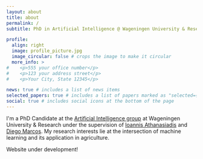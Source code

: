 ```yaml
---
layout: about
title: about
permalink: /
subtitle: PhD in Artificial Intelligence @ Wageningen University & Research

profile:
  align: right
  image: profile_picture.jpg
  image_circular: false # crops the image to make it circular
  more_info: >
#    <p>555 your office number</p>
#    <p>123 your address street</p>
#    <p>Your City, State 12345</p>

news: true # includes a list of news items
selected_papers: true # includes a list of papers marked as "selected={true}"
social: true # includes social icons at the bottom of the page
---
```


I'm a PhD Candidate at the [Artificial Intelligence group](https://www.wur.nl/en/research-results/chair-groups/plant-sciences/artificial-intelligence-group-1.htm) at Wageningen University & Research under the supervision of [Ioannis Athanasiadis](https://www.athanasiadis.info/) and [Diego Marcos](https://sites.google.com/view/diego-marcos). My research interests lie at the intersection of machine learning and its application in agriculture.

Website under development!

[//]: # "Write your biography here. Tell the world about yourself. Link to your favorite [subreddit](http://reddit.com). You can put a picture in, too. The code is already in, just name your picture `prof_pic.jpg` and put it in the `img/` folder."
[//]: #
[//]: # "Put your address / P.O. box / other info right below your picture. You can also disable any of these elements by editing `profile` property of the YAML header of your `_pages/about.md`. Edit `_bibliography/papers.bib` and Jekyll will render your [publications page](/al-folio/publications/) automatically."
[//]: #
[//]: # "Link to your social media connections, too. This theme is set up to use [Font Awesome icons](https://fontawesome.com/) and [Academicons](https://jpswalsh.github.io/academicons/), like the ones below. Add your Facebook, Twitter, LinkedIn, Google Scholar, or just disable all of them."
